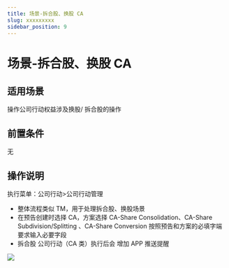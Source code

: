 ```yaml
---
title: 场景-拆合股、换股 CA
slug: xxxxxxxxx
sidebar_position: 9
---
```



# 场景-拆合股、换股 CA

## 适用场景

操作公司行动权益涉及换股/ 拆合股的操作

## 前置条件

无

## 操作说明 

执行菜单：公司行动&gt;公司行动管理

- 整体流程类似 TM，用于处理拆合股、换股场景 
- 在预告创建时选择 CA，方案选择 CA-Share Consolidation、CA-Share Subdivision/Splitting 、CA-Share Conversion 按照预告和方案的必填字端要求输入必要字段
- 拆合股 公司行动（CA 类）执行后会 增加 APP 推送提醒

<img src="/assets/Z9gobvFziow58xxDzPncVMcZnKf.png"/>

